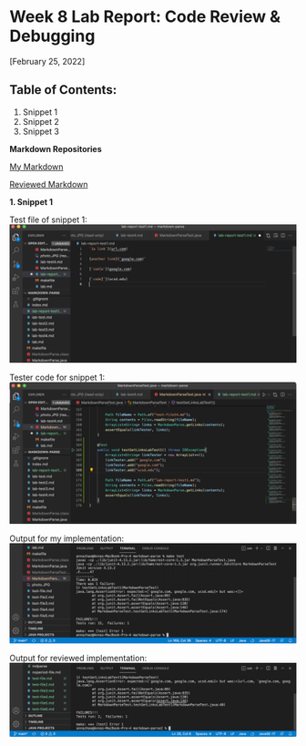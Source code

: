 # Week 8 Lab Report: Code Review & Debugging
[February 25, 2022]

## Table of Contents:
1. Snippet 1
2. Snippet 2
3. Snippet 3

**Markdown Repositories**

[My Markdown](https://github.com/annaz0506/markdown-parse)

[Reviewed Markdown](https://github.com/merrickqiu/markdown-parse)


**1. Snippet 1**

Test file of snippet 1:
![Image](Images4/snippet1TestFile.png)

Tester code for snippet 1:
![Image](Images4/snippet1Tester.png)

Output for my implementation:
![Image](Images4/snippet1TestFailMine.png)

Output for reviewed implementation:
![Image](Images4/snippet1TestFailReview.png)
